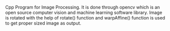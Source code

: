 Cpp Program for Image Processing.
It is done through opencv which is an open source computer vision and machine learning software library.
Image is rotated with the help of rotate() function and warpAffine() function is used to get proper sized image as output.
